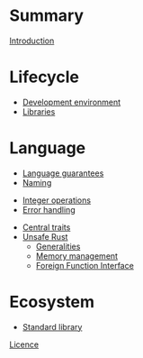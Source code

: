 # Summary

[Introduction](01_introduction.md)

# Lifecycle

- [Development environment](02_devenv.md)
- [Libraries](03_libraries.md)

# Language

- [Language guarantees](05_guarantees.md)
- [Naming](05_naming.md)
<!-- - [Macros](05_macros.md) -->
- [Integer operations](05_integer.md)
- [Error handling](05_errors.md)
<!-- - [Type system](05_typesystem.md) -->
- [Central traits](05_central_traits.md)
- [Unsafe Rust](06_unsafe.md)
  - [Generalities](06_1_unsafe_generalities.md)
  - [Memory management](06_2_unsafe_memory.md)
  - [Foreign Function Interface](06_3_unsafe_ffi.md)

# Ecosystem

- [Standard library](04_standard.md)

[Licence](LICENCE.md)

<!-- TODO - [Test and fuzzing](08_testfuzz.md) -->
